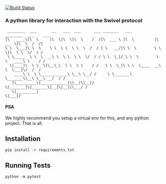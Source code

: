 [![Build Status](https://app.travis-ci.com/Swivel-Finance/swivel-py.svg?token=mHzJQzb11WHSPwztZw8B&branch=main)](https://app.travis-ci.com/Swivel-Finance/swivel-py)
### A python library for interaction with the Swivel protocol
```
 ________  ___       __   ___  ___      ___ _______   ___           ________  ___    ___ 
|\   ____\|\  \     |\  \|\  \|\  \    /  /|\  ___ \ |\  \         |\   __  \|\  \  /  /|
\ \  \___|\ \  \    \ \  \ \  \ \  \  /  / | \   __/|\ \  \        \ \  \|\  \ \  \/  / /
 \ \_____  \ \  \  __\ \  \ \  \ \  \/  / / \ \  \_|/_\ \  \        \ \   ____\ \    / / 
  \|____|\  \ \  \|\__\_\  \ \  \ \    / /   \ \  \_|\ \ \  \____  __\ \  \___|\/  /  /  
    ____\_\  \ \____________\ \__\ \__/ /     \ \_______\ \_______\\__\ \__\ __/  / /    
   |\_________\|____________|\|__|\|__|/       \|_______|\|_______\|__|\|__||\___/ /     
   \|_________|                                                             \|___|/      
```
#### PSA
We highly recommend you setup a virtual env for this, and any python project. That is all.

## Installation

    pip install -r requirements.txt

## Running Tests

    python -m pytest
